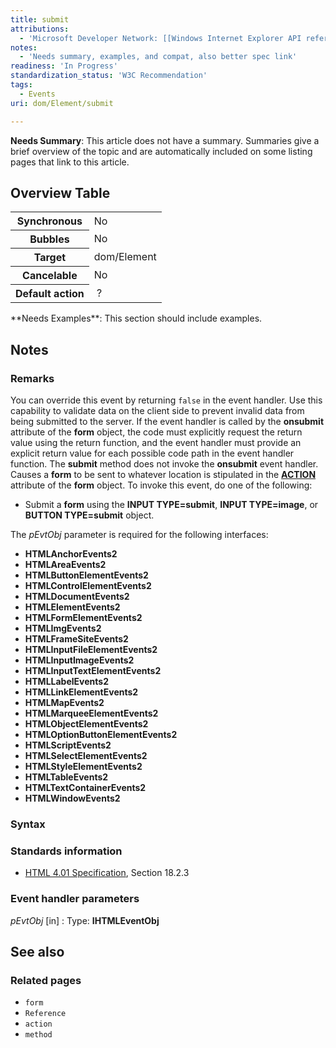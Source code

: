 ```yaml
---
title: submit
attributions:
  - 'Microsoft Developer Network: [[Windows Internet Explorer API reference](http://msdn.microsoft.com/en-us/library/ie/hh828809%28v=vs.85%29.aspx) Article]'
notes:
  - 'Needs summary, examples, and compat, also better spec link'
readiness: 'In Progress'
standardization_status: 'W3C Recommendation'
tags:
  - Events
uri: dom/Element/submit

---
```

**Needs Summary**: This article does not have a summary. Summaries give a brief overview of the topic and are automatically included on some listing pages that link to this article.

## Overview Table

<table class="wikitable">
<tr>
<th>
Synchronous

</th>
<td>
No

</td>
</tr>
<tr>
<th>
Bubbles

</th>
<td>
No

</td>
</tr>
<tr>
<th>
Target

</th>
<td>
dom/Element

</td>
</tr>
<tr>
<th>
Cancelable

</th>
<td>
No

</td>
</tr>
<tr>
<th>
Default action

</th>
<td>
 ?

</td>
</tr>
</table>
**Needs Examples**: This section should include examples.

## Notes

### Remarks

You can override this event by returning `false` in the event handler. Use this capability to validate data on the client side to prevent invalid data from being submitted to the server. If the event handler is called by the **onsubmit** attribute of the **form** object, the code must explicitly request the return value using the return function, and the event handler must provide an explicit return value for each possible code path in the event handler function. The **submit** method does not invoke the **onsubmit** event handler. Causes a **form** to be sent to whatever location is stipulated in the [**ACTION**](/html/attributes/action) attribute of the **form** object. To invoke this event, do one of the following:

-   Submit a **form** using the **INPUT TYPE=submit**, **INPUT TYPE=image**, or **BUTTON TYPE=submit** object.

The *pEvtObj* parameter is required for the following interfaces:

-   **HTMLAnchorEvents2**
-   **HTMLAreaEvents2**
-   **HTMLButtonElementEvents2**
-   **HTMLControlElementEvents2**
-   **HTMLDocumentEvents2**
-   **HTMLElementEvents2**
-   **HTMLFormElementEvents2**
-   **HTMLImgEvents2**
-   **HTMLFrameSiteEvents2**
-   **HTMLInputFileElementEvents2**
-   **HTMLInputImageEvents2**
-   **HTMLInputTextElementEvents2**
-   **HTMLLabelEvents2**
-   **HTMLLinkElementEvents2**
-   **HTMLMapEvents2**
-   **HTMLMarqueeElementEvents2**
-   **HTMLObjectElementEvents2**
-   **HTMLOptionButtonElementEvents2**
-   **HTMLScriptEvents2**
-   **HTMLSelectElementEvents2**
-   **HTMLStyleElementEvents2**
-   **HTMLTableEvents2**
-   **HTMLTextContainerEvents2**
-   **HTMLWindowEvents2**

### Syntax

### Standards information

-   [HTML 4.01 Specification](http://go.microsoft.com/fwlink/p/?linkid=25320), Section 18.2.3

### Event handler parameters

*pEvtObj* [in]
:   Type: ****IHTMLEventObj****

## See also

### Related pages

-   `form`
-   `Reference`
-   `action`
-   `method`
